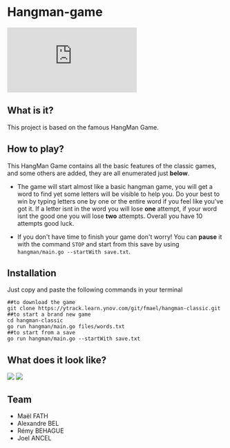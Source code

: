# Hangman-game

![français🇫🇷](https://ytrack.learn.ynov.com/git/fmael/hangman-classic/src/branch/master/READMEfr.md)

## What is it?

This project is based on the famous HangMan Game.

## How to play?


This HangMan Game contains all the basic features of the classic games, and some others are added, they are all enumerated just **below**.

* The game will start almost like a basic hangman game, you will get a word to find yet some letters will be visible to help you. Do your best to win by typing letters one by one or the entire word if you feel like you've got it. If a letter isnt in the word you will lose **one** attempt, if your word isnt the good one you will lose **two** attempts. Overall you have 10 attempts good luck.

* If you don't have time to finish your game don't worry! You can **pause** it with the command `STOP` and start from this save by using `hangman/main.go --startWith save.txt`.


## Installation

Just copy and paste the following commands in your terminal
```shell
##to download the game
git clone https://ytrack.learn.ynov.com/git/fmael/hangman-classic.git
##to start a brand new game 
cd hangman-classic
go run hangman/main.go files/words.txt
##to start from a save
go run hangman/main.go --startWith save.txt
```

## What does it look like?

![](https://i.imgur.com/RC8pmmy.png)
![](https://i.imgur.com/83rAV0c.png)


## Team

- Maël FATH 
- Alexandre BEL
- Rémy BEHAGUE
- Joel ANCEL
